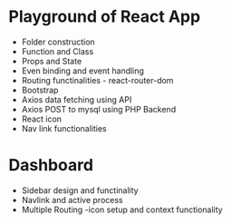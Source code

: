 # Playground of React App

- Folder construction
- Function and Class
- Props and State
- Even binding and event handling
- Routing functinalities - react-router-dom
- Bootstrap
- Axios data fetching using API
- Axios POST to mysql using PHP Backend
- React icon
- Nav link functionalities

# Dashboard

- Sidebar design and functinality
- Navlink and active process
- Multiple Routing
 -icon setup and context functionality
